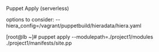 Puppet Apply (serverless)

options to consider: --hiera_config=/vagrant/puppetbuild/hieradata/hiera.yaml 

[root@lb ~]# puppet apply --modulepath=./project1/modules ./project1/manifests/site.pp 

